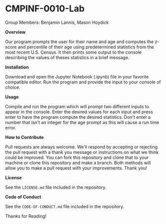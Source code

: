 # CMPINF-0010-Lab
Group Members: Benjamin Lannis, Mason Hoydick

**Overview**

Our program prompts the user for their name and age and computes the z-score and percentile of their age using predetermined statistics from the most recent U.S. Census. It then prints some output to the console describing the values of theses statistics in a brief message.


**Installation**

Download and open the Jupyter Notebook (.ipynb) file in your favorite compatible editor. Run the program and provide the input to your console of choice.


**Usage**

Compile and run the program which will prompt two different inputs to appear in the console. Enter the desired values for each input and press enter to have the program compute the desired statistics. Don't enter a number that isn't an integer for the age prompt as this will cause a run time error.


**How to Contribute**

Pull requests are always welcome. We'll respond by accepting or rejecting the pull request with a thank you message or instructions on what we think could be improved. You can fork this repository and clone that to your machine or clone this repository and make a branch. Both methods will allow you to make a pull request with your improvements. Thank you!


**License**

See the ``LICENSE.md`` file included in the repository.


**Code of Conduct**

See the ``CODE-OF-CONDUCT.md`` file included in the repository.


Thanks for Reading!